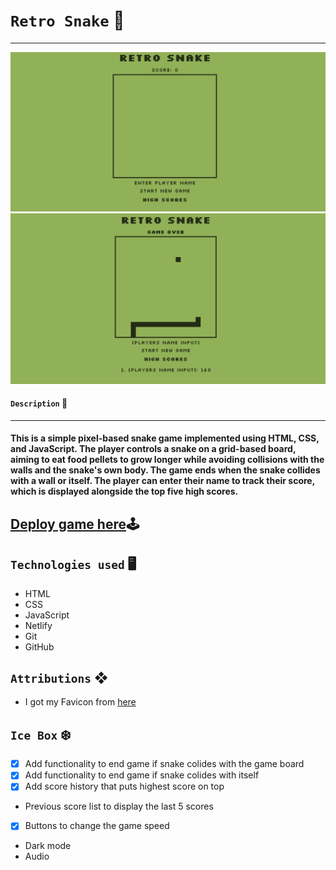 # `Retro Snake` 🐍
***

![alt text](./assets/image.png)
![alt text](./assets/image-1.png)

#### `Description` 📝
***
#### This is a simple pixel-based snake game implemented using HTML, CSS, and JavaScript. The player controls a snake on a grid-based board, aiming to eat food pellets to grow longer while avoiding collisions with the walls and the snake's own body. The game ends when the snake collides with a wall or itself. The player can enter their name to track their score, which is displayed alongside the top five high scores.

## [Deploy game here](https://retro-snake-sdd.netlify.app/)🕹

## `Technologies used` 🖥

- HTML
- CSS
- JavaScript
- Netlify
- Git
- GitHub

## `Attributions` ❖

- I got my Favicon from [here](https://www.favicon.cc/)

## `Ice Box` ❄️

- [x] Add functionality to end game if snake colides with the game board
- [x] Add functionality to end game if snake colides with itself
- [x] Add score history that puts highest score on top
- Previous score list to display the last 5 scores
- [x] Buttons to change the game speed
- Dark mode
- Audio